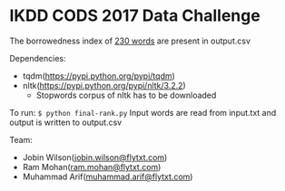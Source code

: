 # IKDD CODS 2017 Data Challenge

The borrowedness index of [230 words](https://www.dropbox.com/s/drvua9ly11y6dn2/230%20words.txt?dl=0) are present in output.csv

Dependencies:
* tqdm(https://pypi.python.org/pypi/tqdm)
* nltk(https://pypi.python.org/pypi/nltk/3.2.2)
    * Stopwords corpus of nltk has to be downloaded

To run:
```$ python final-rank.py```
Input words are read from input.txt and output is written to output.csv

Team:
* Jobin Wilson(jobin.wilson@flytxt.com)
* Ram Mohan(ram.mohan@flytxt.com)
* Muhammad Arif(muhammad.arif@flytxt.com)
